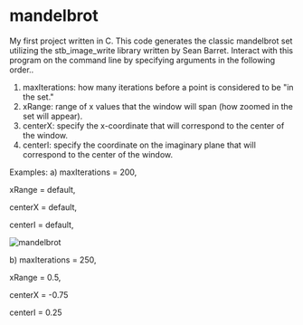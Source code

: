 # mandelbrot
My first project written in C.  This code generates the classic mandelbrot set utilizing the stb_image_write library 
written by Sean Barret.  Interact with this program on the command line by specifying arguments in the following order..

1. maxIterations: how many iterations before a point is considered to be "in the set."
2. xRange: range of x values that the window will span (how zoomed in the set will appear).
3. centerX: specify the x-coordinate that will correspond to the center of the window.
4. centerI: specify the coordinate on the imaginary plane that will correspond to the center of the window.

Examples:
a) 
maxIterations = 200,

xRange = default,

centerX = default,

centerI = default,

![mandelbrot](https://user-images.githubusercontent.com/36753018/60391514-cf047280-9aa4-11e9-9455-cf21840d4d6f.png)

b) 
maxIterations = 250,

xRange = 0.5,

centerX = -0.75

centerI = 0.25

